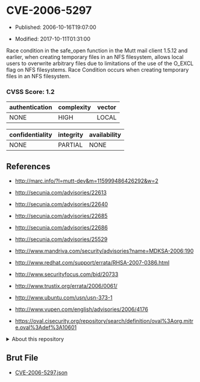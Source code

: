 # CVE-2006-5297

- Published: 2006-10-16T19:07:00

- Modified: 2017-10-11T01:31:00

Race condition in the safe_open function in the Mutt mail client 1.5.12 and earlier, when creating temporary files in an NFS filesystem, allows local users to overwrite arbitrary files due to limitations of the use of the O_EXCL flag on NFS filesystems. Race Condition occurs when creating temporary files in an NFS filesystem.

### CVSS Score: **1.2**

| authentication | complexity | vector |
| --- | --- | --- |
| NONE | HIGH | LOCAL |

| confidentiality | integrity | availability |
| --- | --- | --- |
| NONE | PARTIAL | NONE |

## References

* http://marc.info/?l=mutt-dev&m=115999486426292&w=2

* http://secunia.com/advisories/22613

* http://secunia.com/advisories/22640

* http://secunia.com/advisories/22685

* http://secunia.com/advisories/22686

* http://secunia.com/advisories/25529

* http://www.mandriva.com/security/advisories?name=MDKSA-2006:190

* http://www.redhat.com/support/errata/RHSA-2007-0386.html

* http://www.securityfocus.com/bid/20733

* http://www.trustix.org/errata/2006/0061/

* http://www.ubuntu.com/usn/usn-373-1

* http://www.vupen.com/english/advisories/2006/4176

* https://oval.cisecurity.org/repository/search/definition/oval%3Aorg.mitre.oval%3Adef%3A10601

<details>
<summary>About this repository</summary> 

  This repository is part of the project [Live Hack CVE](https://github.com/Live-Hack-CVE). Main website can be found [www.live-hack.org](https://www.live-hack.org) 
  
  Made by [Sn0wAlice](https://github.com/Sn0wAlice) for the people that care about security and need to have a feed of the latest CVEs. Hope you enjoy it, don't forget to star the repo and follow me on [Twitter](https://twitter.com/Sn0wAlice) and [Github](https://github.com/Sn0wAlice). And that is my [personnal website](https://www.alice-snow.me/)

  - [Home Page](https://github.com/Live-Hack-CVE)
  - [Framework](https://github.com/Live-Hack-CVE/cve-framework)
  - [CVE database](https://github.com/Live-Hack-CVE/full_database)
  - [Changelog](https://github.com/Live-Hack-CVE/Changelog)
</details>

## Brut File

* [CVE-2006-5297.json](https://raw.githubusercontent.com/Live-Hack-CVE/full_database/main/cves/2006/CVE-2006-5297.json)

